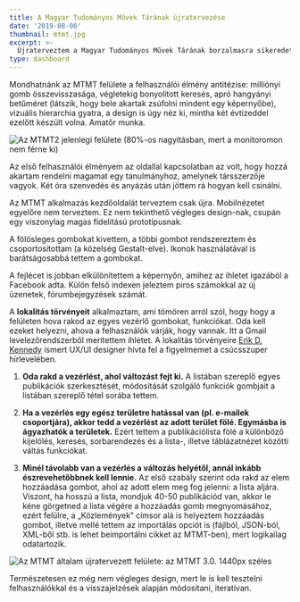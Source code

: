 ```yaml
---
title: A Magyar Tudományos Művek Tárának újratervezése
date: '2019-08-06'
thumbnail: mtmt.jpg
excerpt: >-
  Újraterveztem a Magyar Tudományos Művek Tárának borzalmasra sikeredett felhasználói felületét, ami rengeteg frusztrációt okoz a tudósok számára.
type: dashboard
---
```


Mondhatnánk az MTMT felülete a felhasználói élmény antitézise: milliónyi gomb összevisszasága, végletekig bonyolított keresés, apró hangyányi betűméret (látszik, hogy bele akartak zsúfolni mindent egy képernyőbe), vizuális hierarchia gyatra, a design is úgy néz ki, mintha két évtizeddel ezelőtt készült volna. Amatőr munka.

![Az MTMT2 jelenlegi felülete (80%-os nagyításban, mert a monitoromon nem férne ki)](/assets/images/design/mtmt2_eredeti.png)

Az első felhasználói élményem az oldallal kapcsolatban az volt, hogy hozzá akartam rendelni magamat egy tanulmányhoz, amelynek társszerzője vagyok. Két óra szenvedés és anyázás után jöttem rá hogyan kell csinálni.

Az MTMT alkalmazás kezdőoldalát terveztem csak újra. Mobilnézetet egyelőre nem terveztem. Ez nem tekinthető végleges design-nak, csupán egy viszonylag magas fidelitású prototípusnak.

A fölösleges gombokat kivettem, a többi gombot rendszereztem és csoportosítottam (a közelség Gestalt-elve). Ikonok használatával is barátságosabbá tettem a gombokat.

A fejlécet is jobban elkülönítettem a képernyőn, amihez az ihletet igazából a Facebook adta. Külön felső indexen jeleztem piros számokkal az új üzenetek, fórumbejegyzések számát.

A **lokalitás törvényeit** alkalmaztam, ami tömören arról szól, hogy hogy a felületen hova rakod az egyes vezérlő gombokat, funkciókat. Oda kell ezeket helyezni, ahova a felhasználók várják, hogy vannak. Itt a Gmail levelezőrendszerből merítettem ihletet. A lokalitás törvényeire [Erik D. Kennedy](http://erikdkennedy.com/) ismert UX/UI designer hívta fel a figyelmemet a csúcsszuper hírlevelében.

1. **Oda rakd a vezérlést, ahol változást fejt ki.** A listában szereplő egyes publikációk szerkesztését, módosítását szolgáló funkciók gombjait a listában szereplő tétel sorába tettem.

2. **Ha a vezérlés egy egész területre hatással van (pl. e-mailek csoportjára), akkor tedd a vezérlést az adott terület fölé. Egymásba is ágyazhatók a területek.** Ezért tettem a publikációlista fölé a különböző kijelölés, keresés, sorbarendezés és a lista-, illetve táblázatnézet közötti váltás funkciókat.

3. **Minél távolabb van a vezérlés a változás helyétől, annál inkább észrevehetőbbnek kell lennie.** Az első szabály szerint oda rakd az elem hozzáadása gombot, ahol az adott elem meg fog jelenni: a lista aljára. Viszont, ha hosszú a lista, mondjuk 40-50 publikációd van, akkor le kéne görgetned a lista végére a hozzáadás gomb megnyomásához, ezért felülre, a „Közlemények” címsor alá is helyeztem hozzáadás gombot, illetve mellé tettem az importálás opciót is (fájlból, JSON-ból, XML-ből stb. is lehet beimportálni cikket az MTMT-ben), mert logikailag odatartozik.

![Az MTMT általam újratervezett felülete: az MTMT 3.0. 1440px széles](https://dl.dropboxusercontent.com/s/15zu5n0va4qc73i/mtmt3.png)

Természetesen ez még nem végleges design, mert le is kell tesztelni felhasználókkal és a visszajelzések alapján módosítani, iteratívan.
